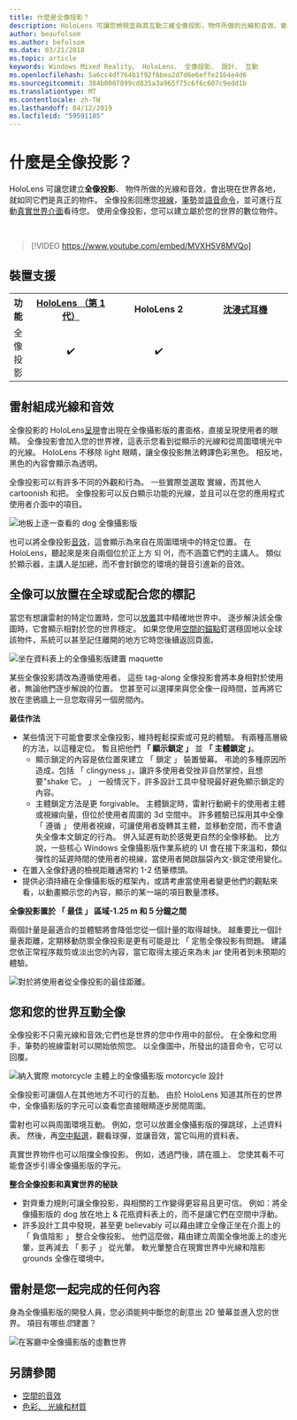 ```yaml
---
title: 什麼是全像投影？
description: HoloLens 可讓您檢視並與其互動三維全像投影，物件所做的光線和音效，會出現在您的世界。
author: beaufolsom
ms.author: befolsom
ms.date: 03/21/2018
ms.topic: article
keywords: Windows Mixed Reality、 HoloLens、 全像投影、 設計、 互動
ms.openlocfilehash: 5a6cc4df764b1f92f6bea2d7d6e6effe2164e4d6
ms.sourcegitcommit: 384b0087899cd835a3a965f75c6f6c607c9edd1b
ms.translationtype: MT
ms.contentlocale: zh-TW
ms.lasthandoff: 04/12/2019
ms.locfileid: "59591185"
---
```

# <a name="what-is-a-hologram"></a>什麼是全像投影？

HoloLens 可讓您建立**全像投影**、 物件所做的光線和音效，會出現在世界各地，就如同它們是真正的物件。 全像投影回應您[視線](gaze.md)，[筆勢](gestures.md)並[語音命令](voice-input.md)，並可進行互動[真實世界介面](spatial-mapping.md)看待您。 使用全像投影，您可以建立屬於您的世界的數位物件。

<br>

>[!VIDEO https://www.youtube.com/embed/MVXH5V8MVQo]

## <a name="device-support"></a>裝置支援

<table>
<tr>
<th>功能</th><th style="width:150px"> <a href="hololens-hardware-details.md">HoloLens （第 1 代）</a></th><th style="width:150px">HoloLens 2</th><th style="width:150px"> <a href="immersive-headset-hardware-details.md">沈浸式耳機</a></th>
</tr><tr>
<td> 全像投影</td><td style="text-align: center;"> ✔️</td><td style="text-align: center;"> ✔️</td><td style="text-align: center;"></td>
</tr>
</table>

## <a name="a-hologram-is-made-of-light-and-sound"></a>雷射組成光線和音效

全像投影的 HoloLens[呈現](rendering.md)會出現在全像攝影版的畫面格，直接呈現使用者的眼睛。 全像投影會加入您的世界裡，這表示您看到從顯示的光線和從周圍環境光中的光線。 HoloLens 不移除 light 眼睛，讓全像投影無法轉譯色彩黑色。 相反地，黑色的內容會顯示為透明。

全像投影可以有許多不同的外觀和行為。 一些實際並選取 實線，而其他人 cartoonish 和把。 全像投影可以反白顯示功能的光線，並且可以在您的應用程式使用者介面中的項目。

![地板上逐一查看的 dog 全像攝影版](images/fang3-640px.jpg)

也可以將全像投影[音效](spatial-sound.md)，這會顯示為來自在周圍環境中的特定位置。 在 HoloLens，聽起來是來自兩個位於正上方 되 어，而不涵蓋它們的主講人。 類似於顯示器，主講人是加總，而不會封鎖您的環境的聲音引進新的音效。

## <a name="a-hologram-can-be-placed-in-the-world-or-tag-along-with-you"></a>全像可以放置在全球或配合您的標記

當您有想讓雷射的特定位置時，您可以[放置](coordinate-systems.md)其中精確地世界中。 逐步解決該全像圖時，它會顯示相對於您的世界穩定。 如果您使用[空間的錨點](coordinate-systems.md#spatial-anchors)釘選穩固地以全球該物件，系統可以甚至記住離開的地方它時您後續返回頁面。

![坐在資料表上的全像攝影版建置 maquette](images/image5-640px.png)

某些全像投影請改為遵循使用者。 這些 tag-along 全像投影會將本身相對於使用者，無論他們逐步解說的位置。 您甚至可以選擇來與您全像一段時間，並再將它放在塗鴉牆上一旦您取得另一個房間內。

**最佳作法**
* 某些情況下可能會要求全像投影，維持輕鬆探索或可見的體驗。 有兩種高層級的方法，以這種定位。 暫且把他們 **「 顯示鎖定 」** 並 **「 主體鎖定 」**。
   * 顯示鎖定的內容是依位置來建立 「 鎖定 」 裝置螢幕。 弔詭的多種原因所造成，包括 「 clingyness 」，讓許多使用者受挫非自然掌控，且想要"shake 它。 」 一般情況下，許多設計工具中發現最好避免顯示鎖定的內容。
   * 主體鎖定方法是更 forgivable。 主體鎖定時，雷射行動網卡的使用者主體或視線向量，但位於使用者周圍的 3d 空間中。 許多體驗已採用其中全像 「 遵循 」 使用者視線，可讓使用者旋轉其主體，並移動空間，而不會遺失全像本文鎖定的行為。 併入延遲有助於感覺更自然的全像移動。 比方說，一些核心 Windows 全像攝影版作業系統的 UI 會在接下來溫和，類似彈性的延遲時間的使用者的視線，當使用者開啟腦袋內文-鎖定使用變化。
* 在置入全像舒適的檢視距離通常約 1-2 俖籇標頭。
* 提供必須持續在全像攝影版的框架內，或請考慮當使用者變更他們的觀點來看，以動畫顯示您的內容，顯示的某一端的項目數量漂移。

**全像投影置於 「 最佳 」 區域-1.25 m 和 5 分鐘之間**

兩個計量是最適合的並體驗將會降低您從一個計量的取得越快。 越重要比一個計量表距離，定期移動防禦全像投影是更有可能是比 「 定態全像投影有問題。 建議您依正常程序裁剪或淡出您的內容，當它取得太接近來為未 jar 使用者到未預期的體驗。

![對於將使用者從全像投影的最佳距離。](images/distanceguiderendering-640px.png)

## <a name="a-hologram-interacts-with-you-and-your-world"></a>您和您的世界互動全像

全像投影不只需光線和音效;它們也是世界的您中作用中的部份。 在全像和您用手，筆勢的視線雷射可以開始依照您。 以全像圖中，所發出的語音命令，它可以回覆。

![納入實際 motorcycle 主體上的全像攝影版 motorcycle 設計](images/image8-640px.png)

全像投影可讓個人在其他地方不可行的互動。 由於 HoloLens 知道其所在的世界中，全像攝影版的字元可以查看您直接眼睛逐步房間周圍。

雷射也可以與周圍環境互動。 例如，您可以放置全像攝影版的彈跳球，上述資料表。 然後，再[空中點選](gestures.md#air-tap)，觀看球彈，並讓音效，當它叫用的資料表。

真實世界物件也可以阻擋全像投影。 例如，透過門後，請在牆上、 您使其看不可能會逐步引導全像攝影版的字元。

**整合全像投影和真實世界的秘訣**
* 對齊重力規則可讓全像投影，與相關的工作變得更容易且更可信。 例如：將全像攝影版的 dog 放在地上 & 花瓶資料表上的，而不是讓它們在空間中浮動。
* 許多設計工具中發現，甚至更 believably 可以藉由建立全像正坐在介面上的 「 負值陰影 」 整合全像投影。 他們這麼做，藉由建立周圍全像地面上的虛光暈，並再減去 「 影子 」 從光暈。 軟光暈整合在現實世界中光線和陰影 grounds 全像在環境中。

## <a name="a-hologram-is-whatever-you-dream-up"></a>雷射是您一起完成的任何內容

身為全像攝影版的開發人員，您必須能夠中斷您的創意出 2D 螢幕並進入您的世界。 項目有哪些*您*建置？

![在客廳中全像攝影版的虛數世界](images/designoverview.jpg)

## <a name="see-also"></a>另請參閱
* [空間的音效](spatial-sound.md)
* [色彩、 光線和材質](color,-light-and-materials.md)
